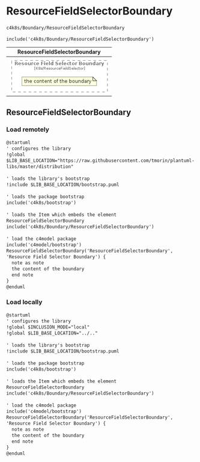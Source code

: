 # ResourceFieldSelectorBoundary


```text
c4k8s/Boundary/ResourceFieldSelectorBoundary
```

```text
include('c4k8s/Boundary/ResourceFieldSelectorBoundary')
```



| ResourceFieldSelectorBoundary |
| :---: |
| ![illustration for ResourceFieldSelectorBoundary](../../c4k8s/Boundary/ResourceFieldSelectorBoundary.Local.png) |




## ResourceFieldSelectorBoundary

### Load remotely
```plantuml
@startuml
' configures the library
!global $LIB_BASE_LOCATION="https://raw.githubusercontent.com/tmorin/plantuml-libs/master/distribution"

' loads the library's bootstrap
!include $LIB_BASE_LOCATION/bootstrap.puml

' loads the package bootstrap
include('c4k8s/bootstrap')

' loads the Item which embeds the element ResourceFieldSelectorBoundary
include('c4k8s/Boundary/ResourceFieldSelectorBoundary')

' load the c4model package
include('c4model/bootstrap')
ResourceFieldSelectorBoundary('ResourceFieldSelectorBoundary', 'Resource Field Selector Boundary') {
  note as note
  the content of the boundary
  end note
}
@enduml
```

### Load locally
```plantuml
@startuml
' configures the library
!global $INCLUSION_MODE="local"
!global $LIB_BASE_LOCATION="../.."

' loads the library's bootstrap
!include $LIB_BASE_LOCATION/bootstrap.puml

' loads the package bootstrap
include('c4k8s/bootstrap')

' loads the Item which embeds the element ResourceFieldSelectorBoundary
include('c4k8s/Boundary/ResourceFieldSelectorBoundary')

' load the c4model package
include('c4model/bootstrap')
ResourceFieldSelectorBoundary('ResourceFieldSelectorBoundary', 'Resource Field Selector Boundary') {
  note as note
  the content of the boundary
  end note
}
@enduml
```

